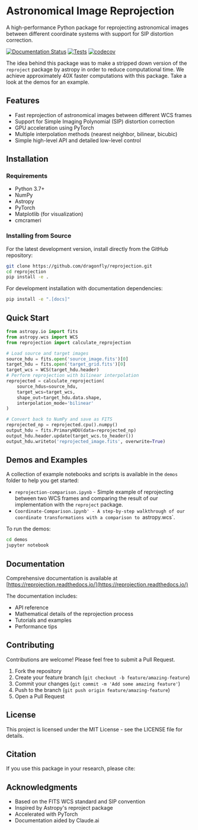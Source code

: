 # Astronomical Image Reprojection

A high-performance Python package for reprojecting astronomical images between different coordinate systems with support for SIP distortion correction.

[![Documentation Status](https://readthedocs.org/projects/reprojection/badge/?version=latest)](https://reprojection.readthedocs.io/en/latest/?badge=latest)
[![Tests](https://github.com/DragonflyTelescope/reprojection/actions/workflows/tests.yml/badge.svg)](https://github.com/DragonflyTelescope/reprojection/actions/workflows/tests.yml)
[![codecov](https://codecov.io/gh/DragonflyTelescope/reprojection/branch/main/graph/badge.svg)](https://codecov.io/gh/DragonflyTelescope/reprojection)

The idea behind this package was to make a stripped down version of the `reproject` package by astropy in order to reduce computational time.
We achieve approximately 40X faster computations with this package. Take a look at the demos for an example.

## Features

- Fast reprojection of astronomical images between different WCS frames
- Support for Simple Imaging Polynomial (SIP) distortion correction
- GPU acceleration using PyTorch
- Multiple interpolation methods (nearest neighbor, bilinear, bicubic)
- Simple high-level API and detailed low-level control

## Installation

### Requirements

- Python 3.7+
- NumPy
- Astropy
- PyTorch
- Matplotlib (for visualization)
- cmcrameri

### Installing from Source

For the latest development version, install directly from the GitHub repository:

```bash
git clone https://github.com/dragonfly/reprojection.git
cd reprojection
pip install -e .
```

For development installation with documentation dependencies:

```bash
pip install -e ".[docs]"
```

## Quick Start

```python
from astropy.io import fits
from astropy.wcs import WCS
from reprojection import calculate_reprojection

# Load source and target images
source_hdu = fits.open('source_image.fits')[0]
target_hdu = fits.open('target_grid.fits')[0]
target_wcs = WCS(target_hdu.header)
# Perform reprojection with bilinear interpolation
reprojected = calculate_reprojection(
    source_hdus=source_hdu,
    target_wcs=target_wcs,
    shape_out=target_hdu.data.shape,
    interpolation_mode='bilinear'
)

# Convert back to NumPy and save as FITS
reprojected_np = reprojected.cpu().numpy()
output_hdu = fits.PrimaryHDU(data=reprojected_np)
output_hdu.header.update(target_wcs.to_header())
output_hdu.writeto('reprojected_image.fits', overwrite=True)
```

## Demos and Examples

A collection of example notebooks and scripts is available in the `demos` folder to help you get started:

- `reprojection-comparison.ipynb` - Simple example of reprojecting between two WCS frames and comparing the result of our implementation with the `reproject` package.
- `Coordinate-Comparison.ipynb' - A step-by-step walkthrough of our coordinate transformations with a comparison to `astropy.wcs`.

To run the demos:

```bash
cd demos
jupyter notebook
```

## Documentation

Comprehensive documentation is available at [https://reprojection.readthedocs.io/](https://reprojection.readthedocs.io/)

The documentation includes:
- API reference
- Mathematical details of the reprojection process
- Tutorials and examples
- Performance tips

## Contributing

Contributions are welcome! Please feel free to submit a Pull Request.

1. Fork the repository
2. Create your feature branch (`git checkout -b feature/amazing-feature`)
3. Commit your changes (`git commit -m 'Add some amazing feature'`)
4. Push to the branch (`git push origin feature/amazing-feature`)
5. Open a Pull Request

## License

This project is licensed under the MIT License - see the LICENSE file for details.

## Citation

If you use this package in your research, please cite:



## Acknowledgments

- Based on the FITS WCS standard and SIP convention
- Inspired by Astropy's reproject package
- Accelerated with PyTorch
- Documentation aided by Claude.ai
